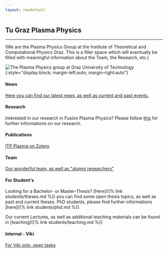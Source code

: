 ```yaml
---
layout: newdefault
---
```

## Tu Graz Plasma Physics

----

(We are the Plasma Physics Group at the Institute of Theoretical and Computational Physics Graz.
This is a filler space which will eventually be filled with meaningful information about the Team, the Research, etc.)


![The Plasma Physics group at Graz University of Technology](https://www.tugraz.at/fileadmin/_migrated/pics/4_Plasma.jpg "TUG ITPCP Plasma Group"){:style="display:block; margin-left:auto; margin-right:auto"}

#### **News**
<!---[Here you can find our ... news? As well as past and current events?](/news "TUG ITP Plasma News")
[Publications again](/publications "TUG ITP Plasma News")
[Here you can find our ... news? As well as past and current events?](/news.md "TUG ITP Plasma News")--->


[Here you can find our latest news, as well as current and past events.](/newsupdates "TUG ITP Plasma News")

#### Research

Interested in our research in Fusion Plasma Physics? 
Please follow [this](/research "TUG ITP Plasma Research") for further informations on our research.

#### Publications

<!---[Here you can find our publications](/publications "TUG ITP Plasma Publications")--->
[ITP Plasma on Zotero](https://www.zotero.org/itpplasma)

#### Team

[Our wonderful team, as well as "alumni researchers"](/team/team "TUG ITP Plasma Group")

#### For Student's


Looking for a Bachelor- or Master-Thesis? [Here]({% link students/theses.md %}) you can find some open thesis topics, as well as past and current theses. PhD students, please find further informations [here]({% link students/phd.md %}).

Our current Lectures, as well as additional teaching materials can be found in [teaching]({% link students/teaching.md %})


#### Internal - Viki

[For Viki only, open tasks](/opentasks "To-Do's")
